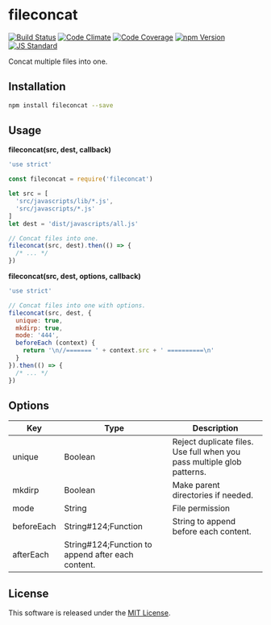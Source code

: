 fileconcat
==========

<!---
This file is generated by ape-tmpl. Do not update manually.
--->

<!-- Badge Start -->
<a name="badges"></a>

[![Build Status][bd_travis_shield_url]][bd_travis_url]
[![Code Climate][bd_codeclimate_shield_url]][bd_codeclimate_url]
[![Code Coverage][bd_codeclimate_coverage_shield_url]][bd_codeclimate_url]
[![npm Version][bd_npm_shield_url]][bd_npm_url]
[![JS Standard][bd_standard_shield_url]][bd_standard_url]

[bd_repo_url]: https://github.com/okunishinishi/node-fileconcat
[bd_travis_url]: http://travis-ci.org/okunishinishi/node-fileconcat
[bd_travis_shield_url]: http://img.shields.io/travis/okunishinishi/node-fileconcat.svg?style=flat
[bd_license_url]: https://github.com/okunishinishi/node-fileconcat/blob/master/LICENSE
[bd_codeclimate_url]: http://codeclimate.com/github/okunishinishi/node-fileconcat
[bd_codeclimate_shield_url]: http://img.shields.io/codeclimate/github/okunishinishi/node-fileconcat.svg?style=flat
[bd_codeclimate_coverage_shield_url]: http://img.shields.io/codeclimate/coverage/github/okunishinishi/node-fileconcat.svg?style=flat
[bd_gemnasium_url]: https://gemnasium.com/okunishinishi/node-fileconcat
[bd_gemnasium_shield_url]: https://gemnasium.com/okunishinishi/node-fileconcat.svg
[bd_npm_url]: http://www.npmjs.org/package/fileconcat
[bd_npm_shield_url]: http://img.shields.io/npm/v/fileconcat.svg?style=flat
[bd_standard_url]: http://standardjs.com/
[bd_standard_shield_url]: https://img.shields.io/badge/code%20style-standard-brightgreen.svg

<!-- Badge End -->


<!-- Description Start -->
<a name="description"></a>

Concat multiple files into one.

<!-- Description End -->




<!-- Sections Start -->
<a name="sections"></a>

<!-- Section from "doc/guides/01.Installation.md.hbs" Start -->

<a name="section-doc-guides-01-installation-md"></a>
Installation
-----

```bash
npm install fileconcat --save
```


<!-- Section from "doc/guides/01.Installation.md.hbs" End -->

<!-- Section from "doc/guides/02.Usage.md.hbs" Start -->

<a name="section-doc-guides-02-usage-md"></a>
Usage
----

**fileconcat(src, dest, callback)**

```javascript
'use strict'

const fileconcat = require('fileconcat')

let src = [
  'src/javascripts/lib/*.js',
  'src/javascripts/*.js'
]
let dest = 'dist/javascripts/all.js'

// Concat files into one.
fileconcat(src, dest).then(() => {
  /* ... */
})

```

**fileconcat(src, dest, options, callback)**

```javascript
'use strict'

// Concat files into one with options.
fileconcat(src, dest, {
  unique: true,
  mkdirp: true,
  mode: '444',
  beforeEach (context) {
    return '\n//======= ' + context.src + ' ==========\n'
  }
}).then(() => {
  /* ... */
})

```

<!-- Section from "doc/guides/02.Usage.md.hbs" End -->

<!-- Section from "doc/guides/03.Options.md.hbs" Start -->

<a name="section-doc-guides-03-options-md"></a>
Options
-------

| Key | Type | Description |
| --- | ---- | ----------- |
| unique | Boolean | Reject duplicate files. Use full when you pass multiple glob patterns. |
| mkdirp | Boolean | Make parent directories if needed. |
| mode | String | File permission |
| beforeEach | String#124;Function | String to append before each content. |
| afterEach | String#124;Function to append after each content. |


<!-- Section from "doc/guides/03.Options.md.hbs" End -->


<!-- Sections Start -->


<!-- LICENSE Start -->
<a name="license"></a>

License
-------
This software is released under the [MIT License](https://github.com/okunishinishi/node-fileconcat/blob/master/LICENSE).

<!-- LICENSE End -->


